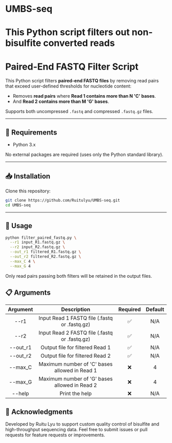 # UMBS-seq
This Python script filters out non-bisulfite converted reads
=======
# Paired-End FASTQ Filter Script

This Python script filters **paired-end FASTQ files** by removing read pairs that exceed user-defined thresholds for nucleotide content:

- Removes **read pairs** where **Read 1 contains more than N 'C' bases**.
- And **Read 2 contains more than M 'G' bases**.

Supports both uncompressed `.fastq` and compressed `.fastq.gz` files.

---

## 🔧 Requirements

- Python 3.x

No external packages are required (uses only the Python standard library).

---

## 📥 Installation

Clone this repository:

```bash
git clone https://github.com/Ruitulyu/UMBS-seq.git
cd UMBS-seq
```

---

## 🚀 Usage

```bash
python filter_paired_fastq.py \
  --r1 input_R1.fastq.gz \
  --r2 input_R2.fastq.gz \
  --out_r1 filtered_R1.fastq.gz \
  --out_r2 filtered_R2.fastq.gz \
  --max_C 4 \
  --max_G 4
```
Only read pairs passing both filters will be retained in the output files.

## 📋 Arguments
|Argument   |Description	                             |Required	|Default    |
|   :---:   |                      :---:                     |   :---:  |   :---:   |
|--r1	    | Input Read 1 FASTQ file (.fastq or .fastq.gz)  |	✅	|N/A        |
|--r2	    | Input Read 2 FASTQ file (.fastq or .fastq.gz)  |	✅	|N/A        |
|--out_r1   | Output file for filtered Read 1                |	✅	|N/A        |
|--out_r2   | Output file for filtered Read 2	             |  ✅	|N/A        |
|--max_C    | Maximum number of 'C' bases allowed in Read 1  |	❌	|4          |
|--max_G    | Maximum number of 'G' bases allowed in Read 2  |	❌	|4          |
|--help     | Print the help                                 |  ❌      |N/A        |

## 🙌 Acknowledgments
Developed by Ruitu Lyu to support custom quality control of bisulfite and high-throughput sequencing data.
Feel free to submit issues or pull requests for feature requests or improvements.
